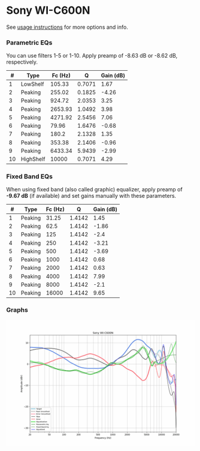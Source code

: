 # Sony WI-C600N
See [usage instructions](https://github.com/jaakkopasanen/AutoEq#usage) for more options and info.

### Parametric EQs
You can use filters 1-5 or 1-10. Apply preamp of -8.63 dB or -8.62 dB, respectively.

|   # | Type      |   Fc (Hz) |      Q |   Gain (dB) |
|-----|-----------|-----------|--------|-------------|
|   1 | LowShelf  |    105.33 | 0.7071 |        1.67 |
|   2 | Peaking   |    255.02 | 0.1825 |       -4.26 |
|   3 | Peaking   |    924.72 | 2.0353 |        3.25 |
|   4 | Peaking   |   2653.93 | 1.0492 |        3.98 |
|   5 | Peaking   |   4271.92 | 2.5456 |        7.06 |
|   6 | Peaking   |     79.96 | 1.6476 |       -0.68 |
|   7 | Peaking   |    180.2  | 2.1328 |        1.35 |
|   8 | Peaking   |    353.38 | 2.1406 |       -0.96 |
|   9 | Peaking   |   6433.34 | 5.9439 |       -2.99 |
|  10 | HighShelf |  10000    | 0.7071 |        4.29 |

### Fixed Band EQs
When using fixed band (also called graphic) equalizer, apply preamp of **-9.67 dB** (if available) and set gains manually with these parameters.

|   # | Type    |   Fc (Hz) |      Q |   Gain (dB) |
|-----|---------|-----------|--------|-------------|
|   1 | Peaking |     31.25 | 1.4142 |        1.45 |
|   2 | Peaking |     62.5  | 1.4142 |       -1.86 |
|   3 | Peaking |    125    | 1.4142 |       -2.4  |
|   4 | Peaking |    250    | 1.4142 |       -3.21 |
|   5 | Peaking |    500    | 1.4142 |       -3.69 |
|   6 | Peaking |   1000    | 1.4142 |        0.68 |
|   7 | Peaking |   2000    | 1.4142 |        0.63 |
|   8 | Peaking |   4000    | 1.4142 |        7.99 |
|   9 | Peaking |   8000    | 1.4142 |       -2.1  |
|  10 | Peaking |  16000    | 1.4142 |        9.65 |

### Graphs
![](./Sony%20WI-C600N.png)
